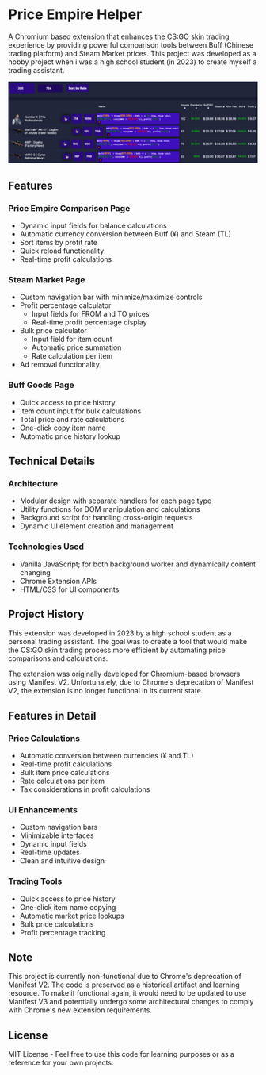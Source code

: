 # Price Empire Helper

A Chromium based extension that enhances the CS:GO skin trading experience by providing powerful comparison tools between Buff (Chinese trading platform) and Steam Market prices. This project was developed as a hobby project when i was a high school student (in 2023) to create myself a trading assistant.

![Extension Screenshot](Screenshot.png)

## Features

### Price Empire Comparison Page
- Dynamic input fields for balance calculations
- Automatic currency conversion between Buff (¥) and Steam (TL)
- Sort items by profit rate
- Quick reload functionality
- Real-time profit calculations

### Steam Market Page
- Custom navigation bar with minimize/maximize controls
- Profit percentage calculator
  - Input fields for FROM and TO prices
  - Real-time profit percentage display
- Bulk price calculator
  - Input field for item count
  - Automatic price summation
  - Rate calculation per item
- Ad removal functionality

### Buff Goods Page
- Quick access to price history
- Item count input for bulk calculations
- Total price and rate calculations
- One-click copy item name
- Automatic price history lookup


## Technical Details

### Architecture
- Modular design with separate handlers for each page type
- Utility functions for DOM manipulation and calculations
- Background script for handling cross-origin requests
- Dynamic UI element creation and management

### Technologies Used
- Vanilla JavaScript; for both background worker and dynamically content changing
- Chrome Extension APIs
- HTML/CSS for UI components

## Project History

This extension was developed in 2023 by a high school student as a personal trading assistant. The goal was to create a tool that would make the CS:GO skin trading process more efficient by automating price comparisons and calculations.

The extension was originally developed for Chromium-based browsers using Manifest V2. Unfortunately, due to Chrome's deprecation of Manifest V2, the extension is no longer functional in its current state.

## Features in Detail

### Price Calculations
- Automatic conversion between currencies (¥ and TL)
- Real-time profit calculations
- Bulk item price calculations
- Rate calculations per item
- Tax considerations in profit calculations

### UI Enhancements
- Custom navigation bars
- Minimizable interfaces
- Dynamic input fields
- Real-time updates
- Clean and intuitive design

### Trading Tools
- Quick access to price history
- One-click item name copying
- Automatic market price lookups
- Bulk price calculations
- Profit percentage tracking

## Note

This project is currently non-functional due to Chrome's deprecation of Manifest V2. The code is preserved as a historical artifact and learning resource. To make it functional again, it would need to be updated to use Manifest V3 and potentially undergo some architectural changes to comply with Chrome's new extension requirements.

## License

MIT License - Feel free to use this code for learning purposes or as a reference for your own projects. 